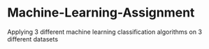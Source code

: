 # Machine-Learning-Assignment
Applying 3 different machine learning classification algorithms on 3 different datasets 
